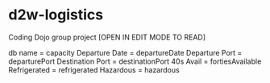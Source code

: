 # d2w-logistics
Coding Dojo group project [OPEN IN EDIT MODE TO READ]
                 
db name = capacity
Departure Date = departureDate
Departure Port = departurePort
Destination Port = destinationPort
40s Avail = fortiesAvailable
Refrigerated = refrigerated
Hazardous = hazardous
                    
